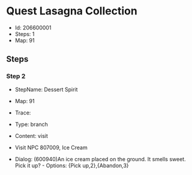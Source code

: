 # Quest Lasagna Collection

- Id: 206600001
- Steps: 1
- Map: 91

## Steps

### Step 2
- StepName:  Dessert Spirit
- Map:  91
- Trace:  
- Type:  branch
- Content:  visit
- Visit NPC 807009, Ice Cream

- Dialog: (600940)An ice cream placed on the ground. It smells sweet. Pick it up? - Options: {Pick up,2},{Abandon,3}


